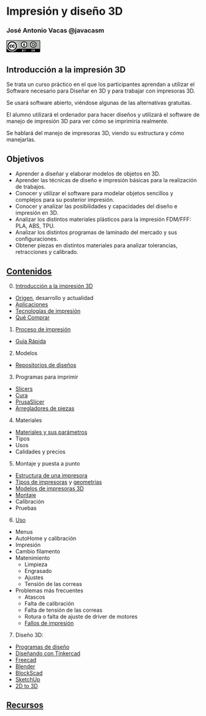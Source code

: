 # Impresión y diseño 3D 

### José Antonio Vacas @javacasm

![CCbySA](images/CCbySQ_88x31.png)

## Introducción a la impresión 3D

Se trata un curso práctico en el que los participantes aprendan a utilizar el Software necesario para Diseñar en 3D y para trabajar con impresoras 3D.

Se usará software abierto, viéndose algunas de las alternativas gratuitas.

El alumno utilizará el ordenador para hacer diseños y utilizará el software de manejo de impresión 3D para ver cómo se imprimiría realmente.

Se hablará del manejo de impresoras 3D, viendo su estructura y cómo manejarlas.

## Objetivos

* Aprender a diseñar y elaborar modelos de objetos en 3D.
* Aprender las técnicas de diseño e impresión básicas para la realización de trabajos.
* Conocer y utilizar el software para modelar objetos sencillos y complejos para su posterior impresión.
* Conocer y analizar las posibilidades y capacidades del diseño e impresión en 3D.
* Analizar los distintos materiales plásticos para la impresión FDM/FFF: PLA, ABS, TPU.
* Analizar los distintos programas de laminado del mercado y sus configuraciones.
* Obtener piezas en distintos materiales para analizar tolerancias, retracciones y calibrado.

## [Contenidos](./0.0.0.Indice.md)

0. [Introducción a la impresión 3D](./0.0.Introduccion3D.md)
* [Origen](./0.1.Historia.md), desarrollo y actualidad
* [Aplicaciones](./0.2.Aplicaciones.md)
* [Tecnologías de impresión](./0.3Tecnologias3D.md)
* [Qué Comprar](./0.4.ComprarImpresora3D.md)


1. [Proceso de impresión](./1.0.ProcesoImpresion3D.md)
* [Guía Rápida](./0.5.GuiaRapida.md)

2. Modelos
* [Repositorios de diseños](./2.0.Repositorios.md)
    
3. Programas para imprimir
* [Slicers](./3.0.Slicers.md)
* [Cura](./3.1.Cura.md)
* [PrusaSlicer](./3.2.Prusaslicer.md)
* [Arregladores de piezas](./3.4.ReparacionPiezas.md)

  
4. Materiales
* [Materiales y sus parámetros](./4.0.Filamentos.md)
* Tipos
* Usos
* Calidades y precios

5. Montaje y puesta a punto
* [Estructura de una impresora](./5.0.EstructuraImpresora3D.md)
* [Tipos de impresoras](5.1.0.Impresoras3D.md) y [geometrías](./5.1.1.Geometrías.md)
* [Modelos de impresoras 3D](./5.1.2.Modelos.md)
* [Montaje](./5.2.Montaje.md)
* Calibración
* Pruebas

6. [Uso](./6.0.Uso.md)
* Menus
* AutoHome y calibración
* Impresión
* Cambio filamento
* Matenimiento
    * Limpieza
    * Engrasado
    * Ajustes
    * Tensión de las correas
* Problemas más frecuentes
    * Atascos
    * Falta de calibración
    * Falta de tensión de las correas
    * Rotura o falta de ajuste de driver de motores
    * [Fallos de impresión](./6.8.FallosImpresion.md)

7. Diseño 3D: 
* [Programas de diseño](./7.0.HerramientasDiseño3D.md)
* [Diseñando con Tinkercad](./7.2.Tinkercad.md)
* [Freecad](./7.3.Freecad.md)
* [Blender](./7.4.Blender.md)
* [BlockScad](./7.5.BlockScad.md)
* [SketchUp](./7.6.SketchUp.md)
* [2D to 3D](7.9.2d-To-3D.md)
    
    


## [Recursos](./Recursos.md)



  
